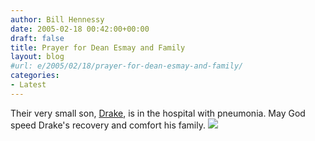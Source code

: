 ```yaml
---
author: Bill Hennessy
date: 2005-02-18 00:42:00+00:00
draft: false
title: Prayer for Dean Esmay and Family
layout: blog
#url: e/2005/02/18/prayer-for-dean-esmay-and-family/
categories:
- Latest
---
```


Their very small son, [Drake](https://www.deanesmay.com/posts/1108674151.shtml), is in the hospital with pneumonia. May God speed Drake's recovery and comfort his family. ![](https://blog.billhennessy.com/aggbug.aspx?PostID=1117)

